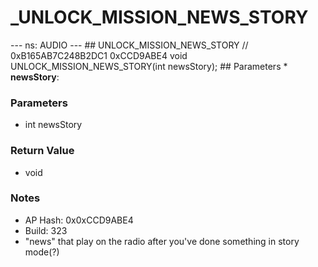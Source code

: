# _UNLOCK_MISSION_NEWS_STORY

--- ns: AUDIO --- ## UNLOCK_MISSION_NEWS_STORY  // 0xB165AB7C248B2DC1 0xCCD9ABE4 void UNLOCK_MISSION_NEWS_STORY(int newsStory);  ## Parameters * **newsStory**:

### Parameters
* int newsStory

### Return Value
* void

### Notes
* AP Hash: 0x0xCCD9ABE4
* Build: 323
* "news" that play on the radio after you've done something in story mode(?)


